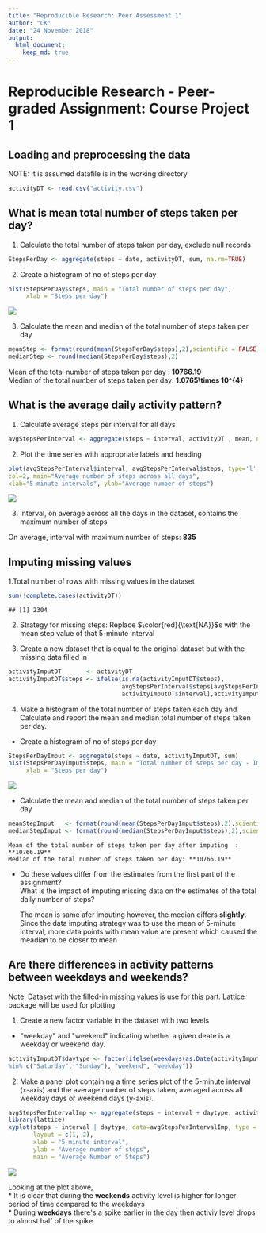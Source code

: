 ```yaml
---
title: "Reproducible Research: Peer Assessment 1"
author: "CK"
date: "24 November 2018"
output: 
  html_document:
    keep_md: true
---
```


Reproducible Research - Peer-graded Assignment: Course Project 1
================================================================


## Loading and preprocessing the data
NOTE: It is assumed datafile is in the working directory

```r
activityDT <- read.csv("activity.csv")
```


## What is mean total number of steps taken per day?
1. Calculate the total number of steps taken per day, exclude null records


```r
StepsPerDay <- aggregate(steps ~ date, activityDT, sum, na.rm=TRUE)
```

2. Create a histogram of no of steps per day

```r
hist(StepsPerDay$steps, main = "Total number of steps per day", 
     xlab = "Steps per day")
```

![](PA1_template_files/figure-html/unnamed-chunk-3-1.png)<!-- -->

3. Calculate the mean and median of the total number of steps taken per day

```r
meanStep <- format(round(mean(StepsPerDay$steps),2),scientific = FALSE)
medianStep <- round(median(StepsPerDay$steps),2)
```

Mean of the total number of steps taken per day  : **10766.19**  
Median of the total number of steps taken per day: **1.0765\times 10^{4}**


## What is the average daily activity pattern?
1. Calculate average steps per interval for all days 

```r
avgStepsPerInterval <- aggregate(steps ~ interval, activityDT , mean, na.rm=TRUE)
```

2. Plot the time series with appropriate labels and heading

```r
plot(avgStepsPerInterval$interval, avgStepsPerInterval$steps, type='l', 
col=2, main="Average number of steps across all days", 
xlab="5-minute intervals", ylab="Average number of steps")
```

![](PA1_template_files/figure-html/unnamed-chunk-6-1.png)<!-- -->

3. Interval, on average across all the days in the dataset, contains 
the maximum number of steps


On average, interval with maximum number of steps: **835**


## Imputing missing values
1.Total number of rows with missing values in the dataset

```r
sum(!complete.cases(activityDT))
```

```
## [1] 2304
```

2. Strategy for missing steps: Replace $\color{red}{\text{NA}}$s with the mean 
step value of that 5-minute interval  

3. Create a new dataset that is equal to the original dataset but with the 
missing data filled in

```r
activityImputDT       <- activityDT
activityImputDT$steps <- ifelse(is.na(activityImputDT$steps), 
                                avgStepsPerInterval$steps[avgStepsPerInterval$interval %in% 
                                activityImputDT$interval],activityImputDT$steps)
```

4. Make a histogram of the total number of steps taken each day and Calculate 
and report the mean and median total number of steps taken per day. 
+ Create a histogram of no of steps per day

```r
StepsPerDayImput <- aggregate(steps ~ date, activityImputDT, sum)
hist(StepsPerDayImput$steps, main = "Total number of steps per day - Imputed input",
     xlab = "Steps per day")
```

![](PA1_template_files/figure-html/unnamed-chunk-10-1.png)<!-- -->

+ Calculate the mean and median of the total number of steps taken per day

```r
meanStepImput   <- format(round(mean(StepsPerDayImput$steps),2),scientific = FALSE)
medianStepImput <- format(round(median(StepsPerDayImput$steps),2),scientific = FALSE)
```
    Mean of the total number of steps taken per day after imputing  : **10766.19**  
    Median of the total number of steps taken per day: **10766.19**


+ Do these values differ from the estimates from the first part of the assignment?  
  What is the impact of imputing missing data on the estimates of the total 
  daily number of steps?

    The mean is same afer imputing however, the median differs **slightly**.  
    Since the data imputing strategy was to use the mean of 5-minute interval, 
    more data points with mean value are present which caused the meadian to be 
    closer to mean


## Are there differences in activity patterns between weekdays and weekends?

Note: Dataset with the filled-in missing values is use for this part. 
Lattice package will be used for plotting

1. Create a new factor variable in the dataset with two levels 
- "weekday" and "weekend" indicating whether a given deate is a weekday or weekend day.

```r
activityImputDT$daytype <- factor(ifelse(weekdays(as.Date(activityImputDT$date)) 
%in% c("Saturday", "Sunday"), "weekend", "weekday"))
```

2. Make a panel plot containing a time series plot of the 5-minute interval 
(x-axis) and the average number of steps taken, averaged across all weekday days 
or weekend days (y-axis).


```r
avgStepsPerIntervalImp <- aggregate(steps ~ interval + daytype, activityImputDT, mean)
library(lattice)
xyplot(steps ~ interval | daytype, data=avgStepsPerIntervalImp, type = "l",
       layout = c(1, 2), 
       xlab = "5-minute interval", 
       ylab = "Average number of steps", 
       main = "Average Number of Steps")
```

![](PA1_template_files/figure-html/unnamed-chunk-13-1.png)<!-- -->

Looking at the plot above,   
    * It is clear that during the **weekends** activity level is higher for 
    longer period of time compared to the weekdays  
    * During **weekdays** there's a spike earlier in the day then activiy level
    drops to almost half of the spike
